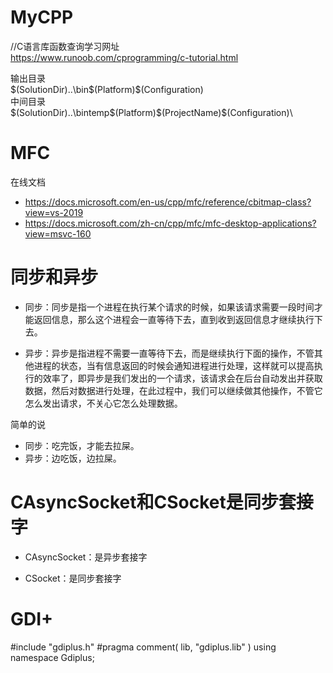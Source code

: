 # MyCPP

//C语言库函数查询学习网址  
https://www.runoob.com/cprogramming/c-tutorial.html  

输出目录  
$(SolutionDir)..\bin\$(Platform)\$(Configuration)\
中间目录  
$(SolutionDir)..\bintemp\$(Platform)\$(ProjectName)\$(Configuration)\

# MFC

在线文档

- https://docs.microsoft.com/en-us/cpp/mfc/reference/cbitmap-class?view=vs-2019
- https://docs.microsoft.com/zh-cn/cpp/mfc/mfc-desktop-applications?view=msvc-160

# 同步和异步

- 同步：同步是指一个进程在执行某个请求的时候，如果该请求需要一段时间才能返回信息，那么这个进程会一直等待下去，直到收到返回信息才继续执行下去。

- 异步：异步是指进程不需要一直等待下去，而是继续执行下面的操作，不管其他进程的状态，当有信息返回的时候会通知进程进行处理，这样就可以提高执行的效率了，即异步是我们发出的一个请求，该请求会在后台自动发出并获取数据，然后对数据进行处理，在此过程中，我们可以继续做其他操作，不管它怎么发出请求，不关心它怎么处理数据。

简单的说

- 同步：吃完饭，才能去拉屎。
- 异步：边吃饭，边拉屎。

# CAsyncSocket和CSocket是同步套接字

- CAsyncSocket：是异步套接字

- CSocket：是同步套接字

# GDI+

#include "gdiplus.h"
#pragma comment( lib, "gdiplus.lib" )
using namespace Gdiplus;